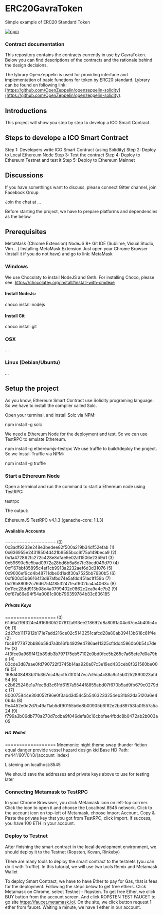 # ERC20GavraToken
Simple example of ERC20 Standard Token

[![npm](https://img.shields.io/npm/v/uport-identity.svg)](https://www.npmjs.com/package/uport-identity)

### Contract documentation
This repository contains the contracts currently in use by GavraToken. Below you can find descriptions of  the contracts and the rationale behind the design decisions.

The lybrary OpenZeppelin is used for providing interface and implementation of basic functions for token by ERC20 standard. 
Lybrary can be found on following link: [https://github.com/OpenZeppelin/openzeppelin-solidity](https://github.com/OpenZeppelin/openzeppelin-solidity). 

## Introductions
This project will show you step by step to develop a ICO Smart Contract.


## Steps to develope a ICO Smart Contract
Step 1: Developers write ICO Smart Contract (using Solidity)
Step 2: Deploy to Local Ethereum Node
Step 3: Test the contract
Step 4: Deploy to Ethereum Testnet and test it
Step 5: Deploy to Ethereum Mainnet

## Discussions
If you have somethings want to discuss, please connect Gitter channel, join Facebook Group

Join the chat at ...

Before starting the project, we have to prepare platforms and dependencies as the below.

## Prerequisites
MetaMask (Chrome Extension)
NodeJS 8+
Git
IDE (Sublime, Visual Studio, Vim ...)
Installing MetaMask Extension
Just open your Chrome Browser (Install it if you do not have) and go to link: MetaMask

### Windows
We use Chocolaty to install NodeJS and Geth. For installing Choco, please see: https://chocolatey.org/install#install-with-cmdexe

#### Install NodeJs:

choco install nodejs

#### Install Git

choco install git

### OSX
...

### Linux (Debian/Ubuntu)
...


## Setup the project
As you know, Ethereum Smart Contract use Solidity programing language. So we have to install the compiler called Solc.

Open your terminal, and install Solc via NPM:

npm install -g solc

We need a Ethereum Node for the deployment and test. So we can use TestRPC to emulate Ethereum.

npm install -g ethereumjs-testrpc
We use truffle to build/deploy the project. So we Install Truffle via NPM:

npm install -g truffle

### Start a Ethereum Node

Open a terminal and run the command to start a Ethereum node using TestRPC:

testrpc

The output:

EthereumJS TestRPC v4.1.3 (ganache-core: 1.1.3)

#### Available Accounts
==================
(0) 0x3adf9233e248e3bedee82f500a219b34df52efab
(1) 0x636955e24318504d421b9585bcc6f75a149beca9
(2) 0x1a472862fc272c428e8dfae9e02a11506e2359d1
(3) 0x59690e5e5bad0972a28bd6b6a6d7fe3bed049d79
(4) 0xf167bbf85895c4ef1cb9913a2232aef6d3d31076
(5) 0x9006ef9cd4b48711dbe0d1adf30a7525bb7630b5
(6) 0xf800c5b6616413d97afbd74e5afdd451ac1f159b
(7) 0x29b88092c76d675f41853247feaf902ba4a4063c
(8) 0x11cc28dd913b08c4a0799402c0862c2ca9a4c7b2
(9) 0xf87a66e94f54a0081c90b796359784b83c836185

##### Private Keys
==================
(0) 61d6a2f9f324e49166605207812a913ee218692d8a8091a04c67ce4b40fc4c0b
(1) 2d27cb1117912b171e7add216ce02c5143251cafcd28a80ab39413b618c81f4e
(2) fbc91f77872bb86b58d7a3b16fb4929e4786ae11325cf4dc45960b0b54c7de9e
(3) 4f3fce0a969f4f2b89db3b797175eb57102c0bd0fcc5b265c7a65efe7d0a79ba
(4) 83cde3d87aae0fd790722f3745b14aa920a07c3e19ed433ceb8f321560be00f9
(5) 168d408483b31b367dc49acf573f0f47ec7c9da4c88a9c15b0252890023afd54
(6) c2b625246e1a7fec8d3c61fd6157a5544f8855abd07f670b5ad9fb679c0279dc
(7) 800075844e30d052f96e0f3abd3d54c5b5463233254eb31b82da5120a6e40b4a
(8) 9e4452e0e2d7b49af1ab5df90155b6e8b00905b6f82e2bd89753fa0f557a5a24
(9) f799a3b06db770a270d7cdba9f046defa8c16cbbfae4fbdc8b0472ab2b003a05

##### HD Wallet
==================
Mnemonic:      night theme swap thunder fiction equal danger provide vessel hazard design kid
Base HD Path:  m/44'/60'/0'/0/{account_index}

Listening on localhost:8545

We should save the addresses and private keys above to use for testing later

### Connecting Metamask to TestRPC
In your Chrome Browswer, you click Metamask icon on left-top corrner. Click the icon to open it and choose the Localhost 8545 network. Click to the account icon on top-left of Metamask, choose Import Account. Copy & Paste the private key that you got from TestRPC, click Import. If success, you have 100 ETH in your account.

### Deploy to Testnet
After finishing the smart contract in the local development environment, we should deploy it to the Testnet (Ropsten, Kovan, Rinkeby)

There are many tools to deploy the smart contract to the testnets (you can do it with Truffle). In this tutorial, we will use two tools Remix and Metamask Wallet

To deploy Smart Contract, we have to have Ether to pay for Gas, that is fees for the deployment. Following the steps below to get free ethers.
Click Metamask on Chrome, select Testnet - Ropsten.
To get free Ether, we click BUY button from the account screen. And click ROPSTEN TEST FAUCET to go site https://faucet.metamask.io/. On the site, we click button request 1 ether from faucet. Waiting a minute, we have 1 ether in our account.
